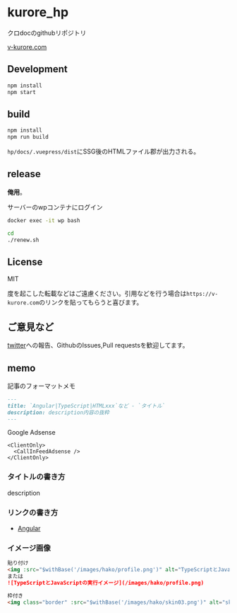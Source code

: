 # kurore_hp

クロdocのgithubリポジトリ

[v-kurore.com](https://v-kurore.com)

## Development

```bash
npm install
npm start
```

## build

```bash
npm install
npm run build
```

`hp/docs/.vuepress/dist`にSSG後のHTMLファイル郡が出力される。

## release

**俺用**。

サーバーのwpコンテナにログイン

```bash
docker exec -it wp bash
```

```bash
cd 
./renew.sh
```

## License

MIT

度を起こした転載などはご遠慮ください。引用などを行う場合は`https://v-kurore.com`のリンクを貼ってもらうと喜びます。

## ご意見など

[twitter](https://twitter.com/v_kurore)への報告、GithubのIssues,Pull requestsを歓迎してます。

## memo

記事のフォーマットメモ

```md
---
title: `Angular|TypeScript|HTMLxxx`など - `タイトル`
description: description内容の抜粋
---
```

Google Adsense

```atom
<ClientOnly>
  <CallInFeedAdsense />
</ClientOnly>
```

### タイトルの書き方

description

### リンクの書き方

* [Angular](https://angular.io/)

### イメージ画像

```md
貼り付け
<img :src="$withBase('/images/hako/profile.png')" alt="TypeScriptとJavaScriptの実行イメージ">
または
![TypeScriptとJavaScriptの実行イメージ](/images/hako/profile.png)

枠付き
<img class="border" :src="$withBase('/images/hako/skin03.png')" alt="skin変更手順3">
```



